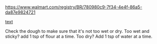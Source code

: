 https://www.walmart.com/registry/BR/780980c9-7f34-4e4f-86a5-da87e9824721


[text](https://www.amazon.com/baby-reg/destiny-turner-july-2024-albright/1QHLBYNNM6GXP)


Check the dough to make sure that it's not too wet or dry. Too wet and sticky? add 1 tsp of flour at a time. Too dry? Add 1 tsp of water at a time.